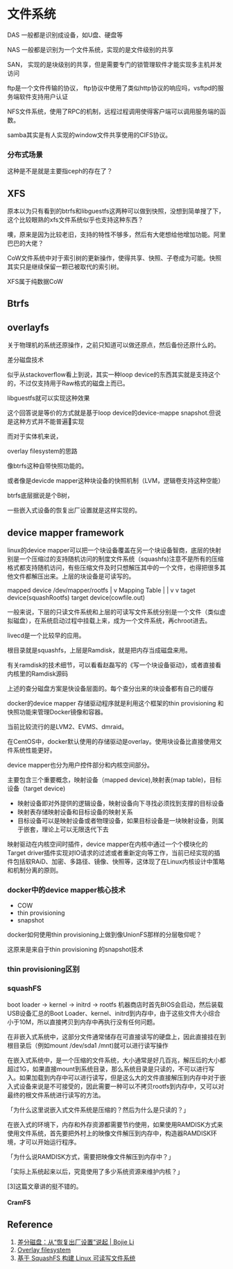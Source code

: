 
# 文件系统

DAS 一般都是识别成设备，如U盘、硬盘等

NAS 一般都是识别为一个文件系统，实现的是文件级别的共享

SAN， 实现的是块级别的共享，但是需要专门的锁管理软件才能实现多主机并发访问

ftp是一个文件传输的协议， ftp协议中使用了类似http协议的响应吗，vsftpd的服务端软件支持用户认证

NFS文件系统，使用了RPC的机制，远程过程调用使得客户端可以调用服务端的函数。

samba其实是有人实现的window文件共享使用的CIFS协议。

### 分布式场景

这种是不是就是主要指ceph的存在了？



## XFS

原本以为只有看到的btrfs和libguestfs这两种可以做到快照，没想到简单搜了下，这个比较眼熟的xfs文件系统似乎也支持这种东西？

噢，原来是因为比较老旧，支持的特性不够多，然后有大佬想给他增加功能。阿里巴巴的大佬？

CoW文件系统中对于索引树的更新操作，使得共享、快照、子卷成为可能。快照其实只是继续保留一颗已被取代的索引树。

XFS属于纯数据CoW

## Btrfs


## overlayfs

关于物理机的系统还原操作，之前只知道可以做还原点，然后备份还原什么的。

差分磁盘技术

似乎从stackoverflow看上到说，其实一种loop device的东西其实就是支持这个的，不过仅支持用于Raw格式的磁盘上而已。

libguestfs就可以实现这种效果

这个回答说是等价的方式就是基于loop device的device-mappe snapshot.但说是这种方式并不能普遍实现

而对于实体机来说，


overlay filesystem的思路

像btrfs这种自带快照功能的。

或者像是devicde mapper这种块设备的快照机制（LVM，逻辑卷支持这种空能）

btrfs底层据说是个B树，

一些嵌入式设备的恢复出厂设置就是这样实现的。

## device mapper framework

linux的device mapper可以把一个块设备覆盖在另一个块设备智商，底层的快射别是一个压缩过的支持随机访问的制度文件系统（squashfs)注意不是所有的压缩格式都支持随机访问，有些压缩文件及时只想解压其中的一个文件，也得把很多其他文件都解压出来。上层的块设备是可读写的。

mapped device 
/dev/mapper/rootfs
|
v
Mapping Table
|       |
v       v
taget device(squashRootfs)      target device(cowfile.out)

一般来说，下层的只读文件系统和上层的可读写文件系统分别是一个文件（类似虚拟磁盘），在系统启动过程中挂载上来，成为一个文件系统，再chroot进去。

livecd是一个比较早的应用。

根目录就是squashfs，上层是Ramdisk，就是把内存当成磁盘来用。

有关ramdisk的技术细节，可以看看赵磊写的《写一个块设备驱动》，或者直接看内核里的Ramdisk源码


上述的查分磁盘方案是快设备层面的。每个查分出来的块设备都有自己的缓存

docker的device mapper 存储驱动程序就是利用这个框架的thin provisioning 和快照功能来管理Docker镜像和容器。

当前比较流行的是LVM2、EVMS、dmraid。

在CentOS中，docker默认使用的存储驱动是overlay。使用块设备比直接使用文件系统性能更好。

device mapper也分为用户控件部分和内核空间部分。

主要包含三个重要概念，映射设备（mapped device),映射表(map table)，目标设备（target device)

* 映射设备即对外提供的逻辑设备，映射设备向下寻找必须找到支撑的目标设备
* 映射表存储映射设备和目标设备的映射关系
* 目标设备可以是映射设备或者物理设备，如果目标设备是一块映射设备，则属于嵌套，理论上可以无限迭代下去

映射驱动在内核空间时插件，device mapper在内核中通过一个个模块化的Target driver插件实现对IO请求的过滤或者重新定向等工作，当前已经实现的插件包括软RAiD、加密、多路径、镜像、快照等，这体现了在Linux内核设计中策略和机制分离的原则。

### docker中的device mapper核心技术

* COW
* thin provisioning
* snapshot

docker如何使用thin provisioning上做到像UnionFS那样的分层敬仰呢？

这原来是来自于thin provisioning 的snapshot技术



### thin provisioning区别

### squashFS 

boot loader -> kernel -> initrd -> rootfs
机器商店时首先BIOS会启动，然后装载USB设备汇总的Boot Loader、kernel、initrd到内存中，由于这些文件大小综合小于10M，所以直接拷贝到内存中再执行没有任何问题。

在非嵌入式系统中，这部分文件通常储存在可直接读写的硬盘上，因此直接挂在到根目录后（例如mount /dev/sda1 /mnt)就可以进行读写操作

在嵌入式系统中，是一个压缩的文件系统，大小通常是好几百兆，解压后的大小都超过1G，如果直接mount到系统目录，那么系统目录是只读的，不可以进行写入。如果加载到内存中可以进行读写，但是这么大的文件直接解压到内存中对于嵌入式设备来说是不可接受的，因此需要一种可以不拷贝rootfs到内存中，又可以对最终的根文件系统进行读写的方法。

「为什么这里说嵌入式文件系统是压缩的？然后为什么是只读的？」

在嵌入式的环境下，内存和外存资源都需要节约使用，如果使用RAMDISK方式来使用文件系统，首先要把外村上的映像文件解压到内存中，构造器RAMDISK环境，才可以开始运行程序。

「为什么说RAMDISK方式，需要把映像文件解压到内存中？」

「实际上系统起来以后，究竟使用了多少系统资源来维护内核？」

[3]这篇文章讲的挺不错的。

#### CramFS





## Reference
1. [差分磁盘：从“恢复出厂设置”说起 \| Bojie Li](https://ring0.me/2014/02/how-factory-reset-works/)
2. [Overlay filesystem](https://www.kernel.org/doc/Documentation/filesystems/overlayfs.txt)
3. [基于 SquashFS 构建 Linux 可读写文件系统](https://www.ibm.com/developerworks/cn/linux/1306_qinzl_squashfs/index.html)